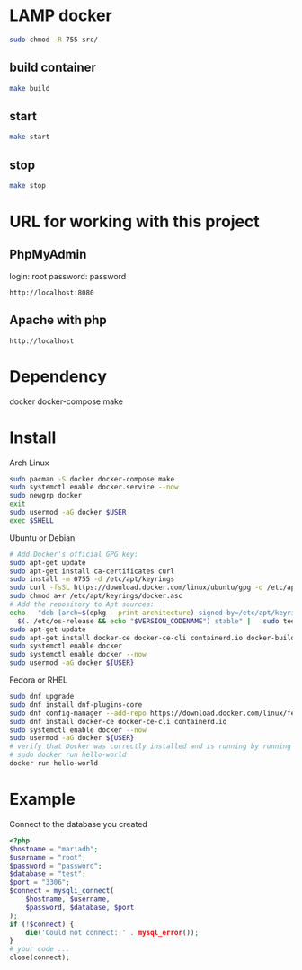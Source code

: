# LAMP docker
```bash
sudo chmod -R 755 src/
```
## build container
```bash
make build
```
## start
```bash
make start
```
## stop
```bash
make stop
```
# URL for working with this project
## PhpMyAdmin
login: root
password: password
```url
http://localhost:8080
```
## Apache with php
```
http://localhost
```

# Dependency
docker docker-compose make

# Install
Arch Linux
```bash
sudo pacman -S docker docker-compose make
sudo systemctl enable docker.service --now
sudo newgrp docker
exit
sudo usermod -aG docker $USER
exec $SHELL
```
Ubuntu or Debian
```bash
# Add Docker's official GPG key:
sudo apt-get update
sudo apt-get install ca-certificates curl
sudo install -m 0755 -d /etc/apt/keyrings
sudo curl -fsSL https://download.docker.com/linux/ubuntu/gpg -o /etc/apt/keyrings/docker.asc
sudo chmod a+r /etc/apt/keyrings/docker.asc
# Add the repository to Apt sources:
echo   "deb [arch=$(dpkg --print-architecture) signed-by=/etc/apt/keyrings/docker.asc] https://download.docker.com/linux/ubuntu \
  $(. /etc/os-release && echo "$VERSION_CODENAME") stable" |   sudo tee /etc/apt/sources.list.d/docker.list > /dev/null
sudo apt-get update
sudo apt-get install docker-ce docker-ce-cli containerd.io docker-buildx-plugin docker-compose-plugin
sudo systemctl enable docker
sudo systemctl enable docker --now
sudo usermod -aG docker ${USER}
```
Fedora or RHEL
```bash
sudo dnf upgrade
sudo dnf install dnf-plugins-core
sudo dnf config-manager --add-repo https://download.docker.com/linux/fedora/docker-ce.repo
sudo dnf install docker-ce docker-ce-cli containerd.io
sudo systemctl enable docker --now
sudo usermod -aG docker ${USER}
# verify that Docker was correctly installed and is running by running the Docker hello-world image
# sudo docker run hello-world
docker run hello-world
```
# Example
Connect to the database you created
```php
<?php
$hostname = "mariadb";
$username = "root";
$password = "password";
$database = "test";
$port = "3306";
$connect = mysqli_connect(
    $hostname, $username,
    $password, $database, $port
);
if (!$connect) {
    die('Could not connect: ' . mysql_error());
}
# your code ...
close(connect);
```
